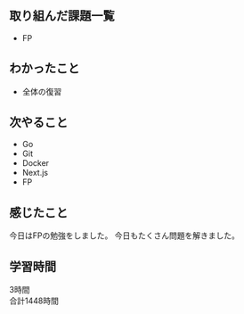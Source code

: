 ## 取り組んだ課題一覧
- FP

## わかったこと
- 全体の復習

## 次やること
- Go
- Git
- Docker
- Next.js
- FP

## 感じたこと
今日はFPの勉強をしました。
今日もたくさん問題を解きました。

## 学習時間
3時間<br />
合計1448時間
